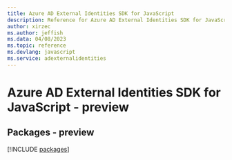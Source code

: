 ```yaml
---
title: Azure AD External Identities SDK for JavaScript
description: Reference for Azure AD External Identities SDK for JavaScript
author: xirzec
ms.author: jeffish
ms.data: 04/08/2023
ms.topic: reference
ms.devlang: javascript
ms.service: adexternalidentities
---
```

# Azure AD External Identities SDK for JavaScript - preview
## Packages - preview
[!INCLUDE [packages](ad-external-identities-index.md)]